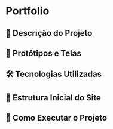 # Portfolio
## 📖 Descrição do Projeto
## 🎨 Protótipos e Telas
## 🛠️ Tecnologias Utilizadas
## 🌳 Estrutura Inicial do Site
## 🚀 Como Executar o Projeto

